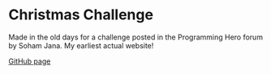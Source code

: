 # Christmas Challenge
Made in the old days for a challenge posted in the Programming Hero forum by Soham Jana. My earliest actual website!

[GitHub page](https://thecod-r.github.io/Christmas-Challenge)
